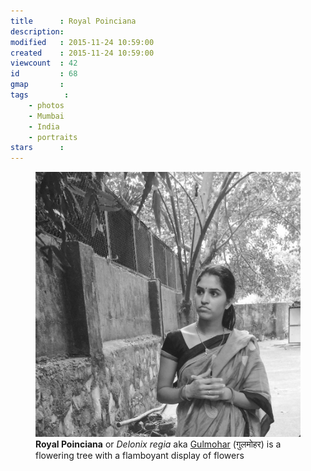 ```yaml
---
title      : Royal Poinciana
description: 
modified   : 2015-11-24 10:59:00
created    : 2015-11-24 10:59:00
viewcount  : 42
id         : 68
gmap       :
tags        :
    - photos
    - Mumbai
    - India
    - portraits
stars      :
---
```


<figure>
    <img src="img/royal.jpg">
    <figcaption><b>Royal Poinciana</b> or <i>Delonix regia</i> aka <a href="https://en.wikipedia.org/wiki/Delonix_regia" target="_blank">Gulmohar</a> (गुलमोहर) is a flowering tree with a flamboyant display of flowers</figcaption>
</figure>
